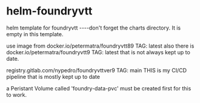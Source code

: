 # helm-foundryvtt
helm template for foundryvtt
----don't forget the charts directory. It is empty in this template.

use image from docker.io/petermatra/foundryvtt89  TAG: latest
also there is docker.io/petermatra/foundryvtt9 TAG: latest that is not always kept up to date.

registry.gitlab.com/nypedro/foundryvttver9 TAG: main  THIS is my CI/CD pipeline that is mostly kept up to date

a Peristant Volume called 'foundry-data-pvc' must be created first for this to work.
